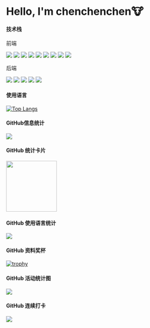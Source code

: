 # Hello, I'm chenchenchen🐮

#### 技术栈
<div>
  <div>
    <p>前端</p>
    <img src="https://img.shields.io/badge/HTML-239120?style=for-the-badge&logo=html5&logoColor=white">
    <img src="https://img.shields.io/badge/HTML5-E34F26?style=for-the-badge&logo=html5&logoColor=white">
    <img src="https://img.shields.io/badge/CSS-239120?&style=for-the-badge&logo=css3&logoColor=white">
    <img src="https://img.shields.io/badge/CSS3-1572B6?style=for-the-badge&logo=css3&logoColor=white">
    <img src="https://img.shields.io/badge/Sass-CC6699?style=for-the-badge&logo=sass&logoColor=white">
    <img src="https://img.shields.io/badge/JavaScript-F7DF1E?style=for-the-badge&logo=javascript&logoColor=black">
    <img src="https://img.shields.io/badge/TypeScript-007ACC?style=for-the-badge&logo=typescript&logoColor=white">
    <img src="https://img.shields.io/badge/jQuery-0769AD?style=for-the-badge&logo=jquery&logoColor=white">
    <img src="https://img.shields.io/badge/Vue.js-35495E?style=for-the-badge&logo=vue.js&logoColor=4FC08D">
  </div>
  <div>
    <p>后端</p>
    <img src="https://img.shields.io/badge/npm-red.svg?style=for-the-badge&logo=npm">
    <img src="https://img.shields.io/badge/Node.js-43853D?style=for-the-badge&logo=node.js&logoColor=white">
    <img src="https://img.shields.io/badge/Express.js-404D59?style=for-the-badge">
    <img src="https://img.shields.io/badge/MySQL-4479a1?style=for-the-badge&logo=mysql&logoColor=white">
    <img src="https://img.shields.io/badge/vite-white.svg?style=for-the-badge&logo=vite">
  </div>
</div>


#### 使用语言
[![Top Langs](https://github-readme-stats.vercel.app/api/top-langs/?username=Rainchen0504&layout=compact&langs_count=8&card_width=445)](https://github.com/anuraghazra/github-readme-stats)



#### GitHub信息统计
<div align="left"> 
  <img src="https://metrics.lecoq.io/Rainchen0504?template=classic&config.timezone=Asia%2FShenzhen">
</div>

#### GitHub 统计卡片
<div align="left"> 
  <img height="137px" src="https://github-readme-stats.vercel.app/api?username=Rainchen0504&hide_title=true&hide_border=true&show_icons=trueline_height=21&text_color=000&icon_color=000&bg_color=0,ea6161,ffc64d,fffc4d,52fa5a&theme=graywhite" /> 
</div>

#### GitHub 使用语言统计
<div align="left"> 
  <img src="https://github-readme-stats.vercel.app/api/top-langs/?username=Rainchen0504&hide_title=true&hide_border=true&layout=compact&langs_count=6&text_color=000&icon_color=fff&bg_color=0,52fa5a,4dfcff,c64dff&theme=graywhite" /> 
</div>

#### GitHub 资料奖杯
[![trophy](https://github-profile-trophy.vercel.app/?username=Rainchen0504&theme=onedark)](https://github.com/Rainchen0504/github-profile-trophy)


#### GitHub 活动统计图
<div align="left"> <img src="https://activity-graph.herokuapp.com/graph?username=Rainchen0504&theme=xcode" /> </div>

#### GitHub 连续打卡
<div align="left"> <img src="https://github-readme-streak-stats.herokuapp.com/?user=Rainchen0504" /> </div>





<!--
**mlldxe/mlldxe** is a ✨ _special_ ✨ repository because its `README.md` (this file) appears on your GitHub profile.

Here are some ideas to get you started:

- 🔭 I’m currently working on ...
- 🌱 I’m currently learning ...
- 👯 I’m looking to collaborate on ...
- 🤔 I’m looking for help with ...
- 💬 Ask me about ...
- 📫 How to reach me: ...
- 😄 Pronouns: ...
- ⚡ Fun fact: ...
-->
